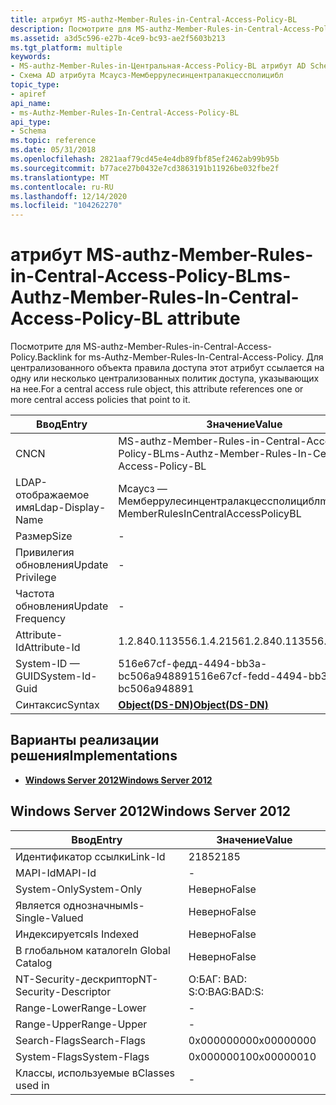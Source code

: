 ```yaml
---
title: атрибут MS-authz-Member-Rules-in-Central-Access-Policy-BL
description: Посмотрите для MS-authz-Member-Rules-in-Central-Access-Policy. Для централизованного объекта правила доступа этот атрибут ссылается на одну или несколько централизованных политик доступа, указывающих на нее.
ms.assetid: a3d5c596-e27b-4ce9-bc93-ae2f5603b213
ms.tgt_platform: multiple
keywords:
- MS-authz-Member-Rules-in-Центральная-Access-Policy-BL атрибут AD Schema
- Схема AD атрибута Мсаусз-Мемберрулесинцентралакцессполицибл
topic_type:
- apiref
api_name:
- ms-Authz-Member-Rules-In-Central-Access-Policy-BL
api_type:
- Schema
ms.topic: reference
ms.date: 05/31/2018
ms.openlocfilehash: 2821aaf79cd45e4e4db89fbf85ef2462ab99b95b
ms.sourcegitcommit: b77ace27b0432e7cd3863191b11926be032fbe2f
ms.translationtype: MT
ms.contentlocale: ru-RU
ms.lasthandoff: 12/14/2020
ms.locfileid: "104262270"
---
```

# <a name="ms-authz-member-rules-in-central-access-policy-bl-attribute"></a><span data-ttu-id="23f9e-106">атрибут MS-authz-Member-Rules-in-Central-Access-Policy-BL</span><span class="sxs-lookup"><span data-stu-id="23f9e-106">ms-Authz-Member-Rules-In-Central-Access-Policy-BL attribute</span></span>

<span data-ttu-id="23f9e-107">Посмотрите для MS-authz-Member-Rules-in-Central-Access-Policy.</span><span class="sxs-lookup"><span data-stu-id="23f9e-107">Backlink for ms-Authz-Member-Rules-In-Central-Access-Policy.</span></span> <span data-ttu-id="23f9e-108">Для централизованного объекта правила доступа этот атрибут ссылается на одну или несколько централизованных политик доступа, указывающих на нее.</span><span class="sxs-lookup"><span data-stu-id="23f9e-108">For a central access rule object, this attribute references one or more central access policies that point to it.</span></span>



| <span data-ttu-id="23f9e-109">Ввод</span><span class="sxs-lookup"><span data-stu-id="23f9e-109">Entry</span></span> | <span data-ttu-id="23f9e-110">Значение</span><span class="sxs-lookup"><span data-stu-id="23f9e-110">Value</span></span> |
|-------------------|---------------------------------------------------|
| <span data-ttu-id="23f9e-111">CN</span><span class="sxs-lookup"><span data-stu-id="23f9e-111">CN</span></span>                | <span data-ttu-id="23f9e-112">MS-authz-Member-Rules-in-Central-Access-Policy-BL</span><span class="sxs-lookup"><span data-stu-id="23f9e-112">ms-Authz-Member-Rules-In-Central-Access-Policy-BL</span></span> |
| <span data-ttu-id="23f9e-113">LDAP-отображаемое имя</span><span class="sxs-lookup"><span data-stu-id="23f9e-113">Ldap-Display-Name</span></span> | <span data-ttu-id="23f9e-114">Мсаусз — Мемберрулесинцентралакцессполицибл</span><span class="sxs-lookup"><span data-stu-id="23f9e-114">msAuthz-MemberRulesInCentralAccessPolicyBL</span></span>        |
| <span data-ttu-id="23f9e-115">Размер</span><span class="sxs-lookup"><span data-stu-id="23f9e-115">Size</span></span>              | \-                                                |
| <span data-ttu-id="23f9e-116">Привилегия обновления</span><span class="sxs-lookup"><span data-stu-id="23f9e-116">Update Privilege</span></span>  | \-                                                |
| <span data-ttu-id="23f9e-117">Частота обновления</span><span class="sxs-lookup"><span data-stu-id="23f9e-117">Update Frequency</span></span>  | \-                                                |
| <span data-ttu-id="23f9e-118">Attribute-Id</span><span class="sxs-lookup"><span data-stu-id="23f9e-118">Attribute-Id</span></span>      | <span data-ttu-id="23f9e-119">1.2.840.113556.1.4.2156</span><span class="sxs-lookup"><span data-stu-id="23f9e-119">1.2.840.113556.1.4.2156</span></span>                           |
| <span data-ttu-id="23f9e-120">System-ID — GUID</span><span class="sxs-lookup"><span data-stu-id="23f9e-120">System-Id-Guid</span></span>    | <span data-ttu-id="23f9e-121">516e67cf-федд-4494-bb3a-bc506a948891</span><span class="sxs-lookup"><span data-stu-id="23f9e-121">516e67cf-fedd-4494-bb3a-bc506a948891</span></span>              |
| <span data-ttu-id="23f9e-122">Синтаксис</span><span class="sxs-lookup"><span data-stu-id="23f9e-122">Syntax</span></span>            | [<span data-ttu-id="23f9e-123">**Object(DS-DN)**</span><span class="sxs-lookup"><span data-stu-id="23f9e-123">**Object(DS-DN)**</span></span>](s-object-ds-dn.md)           |



## <a name="implementations"></a><span data-ttu-id="23f9e-124">Варианты реализации решения</span><span class="sxs-lookup"><span data-stu-id="23f9e-124">Implementations</span></span>

-   [<span data-ttu-id="23f9e-125">**Windows Server 2012**</span><span class="sxs-lookup"><span data-stu-id="23f9e-125">**Windows Server 2012**</span></span>](#windows-server-2012)

## <a name="windows-server-2012"></a><span data-ttu-id="23f9e-126">Windows Server 2012</span><span class="sxs-lookup"><span data-stu-id="23f9e-126">Windows Server 2012</span></span>



| <span data-ttu-id="23f9e-127">Ввод</span><span class="sxs-lookup"><span data-stu-id="23f9e-127">Entry</span></span> | <span data-ttu-id="23f9e-128">Значение</span><span class="sxs-lookup"><span data-stu-id="23f9e-128">Value</span></span> |
|------------------------|--------------|
| <span data-ttu-id="23f9e-129">Идентификатор ссылки</span><span class="sxs-lookup"><span data-stu-id="23f9e-129">Link-Id</span></span>                | <span data-ttu-id="23f9e-130">2185</span><span class="sxs-lookup"><span data-stu-id="23f9e-130">2185</span></span>         |
| <span data-ttu-id="23f9e-131">MAPI-Id</span><span class="sxs-lookup"><span data-stu-id="23f9e-131">MAPI-Id</span></span>                | \-           |
| <span data-ttu-id="23f9e-132">System-Only</span><span class="sxs-lookup"><span data-stu-id="23f9e-132">System-Only</span></span>            | <span data-ttu-id="23f9e-133">Неверно</span><span class="sxs-lookup"><span data-stu-id="23f9e-133">False</span></span>        |
| <span data-ttu-id="23f9e-134">Является однозначным</span><span class="sxs-lookup"><span data-stu-id="23f9e-134">Is-Single-Valued</span></span>       | <span data-ttu-id="23f9e-135">Неверно</span><span class="sxs-lookup"><span data-stu-id="23f9e-135">False</span></span>        |
| <span data-ttu-id="23f9e-136">Индексируется</span><span class="sxs-lookup"><span data-stu-id="23f9e-136">Is Indexed</span></span>             | <span data-ttu-id="23f9e-137">Неверно</span><span class="sxs-lookup"><span data-stu-id="23f9e-137">False</span></span>        |
| <span data-ttu-id="23f9e-138">В глобальном каталоге</span><span class="sxs-lookup"><span data-stu-id="23f9e-138">In Global Catalog</span></span>      | <span data-ttu-id="23f9e-139">Неверно</span><span class="sxs-lookup"><span data-stu-id="23f9e-139">False</span></span>        |
| <span data-ttu-id="23f9e-140">NT-Security-дескриптор</span><span class="sxs-lookup"><span data-stu-id="23f9e-140">NT-Security-Descriptor</span></span> | <span data-ttu-id="23f9e-141">О:БАГ: BAD: S:</span><span class="sxs-lookup"><span data-stu-id="23f9e-141">O:BAG:BAD:S:</span></span> |
| <span data-ttu-id="23f9e-142">Range-Lower</span><span class="sxs-lookup"><span data-stu-id="23f9e-142">Range-Lower</span></span>            | \-           |
| <span data-ttu-id="23f9e-143">Range-Upper</span><span class="sxs-lookup"><span data-stu-id="23f9e-143">Range-Upper</span></span>            | \-           |
| <span data-ttu-id="23f9e-144">Search-Flags</span><span class="sxs-lookup"><span data-stu-id="23f9e-144">Search-Flags</span></span>           | <span data-ttu-id="23f9e-145">0x00000000</span><span class="sxs-lookup"><span data-stu-id="23f9e-145">0x00000000</span></span>   |
| <span data-ttu-id="23f9e-146">System-Flags</span><span class="sxs-lookup"><span data-stu-id="23f9e-146">System-Flags</span></span>           | <span data-ttu-id="23f9e-147">0x00000010</span><span class="sxs-lookup"><span data-stu-id="23f9e-147">0x00000010</span></span>   |
| <span data-ttu-id="23f9e-148">Классы, используемые в</span><span class="sxs-lookup"><span data-stu-id="23f9e-148">Classes used in</span></span>        | \-           |



 

 




